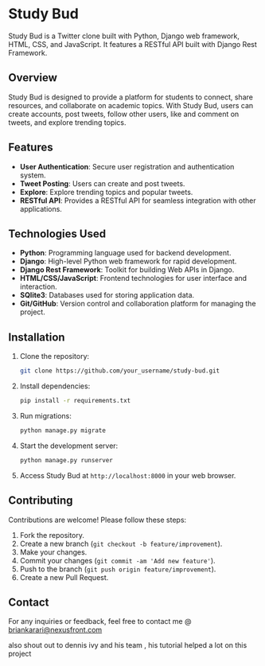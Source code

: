 # Study Bud

Study Bud is a Twitter clone built with Python, Django web framework, HTML, CSS, and JavaScript. It features a RESTful API built with Django Rest Framework.

## Overview

Study Bud is designed to provide a platform for students to connect, share resources, and collaborate on academic topics. With Study Bud, users can create accounts, post tweets, follow other users, like and comment on tweets, and explore trending topics.

## Features

- **User Authentication**: Secure user registration and authentication system.
- **Tweet Posting**: Users can create and post tweets.
- **Explore**: Explore trending topics and popular tweets.
- **RESTful API**: Provides a RESTful API for seamless integration with other applications.

## Technologies Used

- **Python**: Programming language used for backend development.
- **Django**: High-level Python web framework for rapid development.
- **Django Rest Framework**: Toolkit for building Web APIs in Django.
- **HTML/CSS/JavaScript**: Frontend technologies for user interface and interaction.
- **SQlite3**: Databases used for storing application data.
- **Git/GitHub**: Version control and collaboration platform for managing the project.

## Installation

1. Clone the repository:

   ```bash
   git clone https://github.com/your_username/study-bud.git
   ```

2. Install dependencies:

   ```bash
   pip install -r requirements.txt
   ```

3. Run migrations:

   ```bash
   python manage.py migrate
   ```

4. Start the development server:

   ```bash
   python manage.py runserver
   ```

5. Access Study Bud at `http://localhost:8000` in your web browser.

## Contributing

Contributions are welcome! Please follow these steps:

1. Fork the repository.
2. Create a new branch (`git checkout -b feature/improvement`).
3. Make your changes.
4. Commit your changes (`git commit -am 'Add new feature'`).
5. Push to the branch (`git push origin feature/improvement`).
6. Create a new Pull Request.



## Contact

For any inquiries or feedback, feel free to contact me @ briankarari@nexusfront.com

also shout out to dennis ivy and his team , his tutorial helped a lot on this project 
